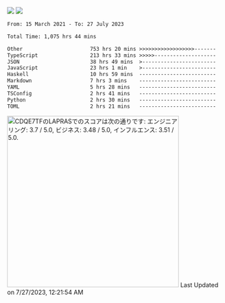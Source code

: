 <div>
  <img src="https://github-readme-stats.vercel.app/api?username=naporin0624&count_private=true&show_icons=true" />
  <img src="https://github-readme-stats.vercel.app/api/top-langs/?username=naporin0624&layout=compact&hide=css" />
  <!--START_SECTION:waka-->

```txt
From: 15 March 2021 - To: 27 July 2023

Total Time: 1,075 hrs 44 mins

Other                      753 hrs 20 mins >>>>>>>>>>>>>>>>>>-------   70.03 %
TypeScript                 213 hrs 33 mins >>>>>--------------------   19.85 %
JSON                       38 hrs 49 mins  >------------------------   03.61 %
JavaScript                 23 hrs 1 min    >------------------------   02.14 %
Haskell                    10 hrs 59 mins  -------------------------   01.02 %
Markdown                   7 hrs 3 mins    -------------------------   00.66 %
YAML                       5 hrs 28 mins   -------------------------   00.51 %
TSConfig                   2 hrs 41 mins   -------------------------   00.25 %
Python                     2 hrs 30 mins   -------------------------   00.23 %
TOML                       2 hrs 21 mins   -------------------------   00.22 %
```

<!--END_SECTION:waka-->
  
  <!--START_SECTION:lapras-card-->
<p ><a href="https://lapras.com/public/CDQE7TF" target="_blank" rel="noopener noreferrer"><img alt="CDQE7TFのLAPRASでのスコアは次の通りです: エンジニアリング: 3.7 / 5.0, ビジネス: 3.48 / 5.0, インフルエンス: 3.51 / 5.0." src="https://lapras-card-generator.vercel.app/api/svg?e=3.7&b=3.48&i=3.51&b1=%23232323&b2=%236d6d6d&i1=%23212121&i2=%23818181&l=ja" width="400" ></a>  
Last Updated on 7/27/2023, 12:21:54 AM</p>
<!--END_SECTION:lapras-card-->
</div>

